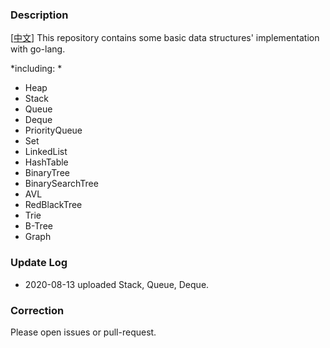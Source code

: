 ### Description  
[[中文](./README_CN.md)] This repository contains some basic data structures' implementation with go-lang. 

*including: * 

* Heap
* Stack 
* Queue 
* Deque
* PriorityQueue
* Set
* LinkedList
* HashTable 
* BinaryTree
* BinarySearchTree
* AVL
* RedBlackTree
* Trie
* B-Tree
* Graph

### Update Log 
* 2020-08-13 uploaded Stack, Queue, Deque.

### Correction 
Please open issues or pull-request.
